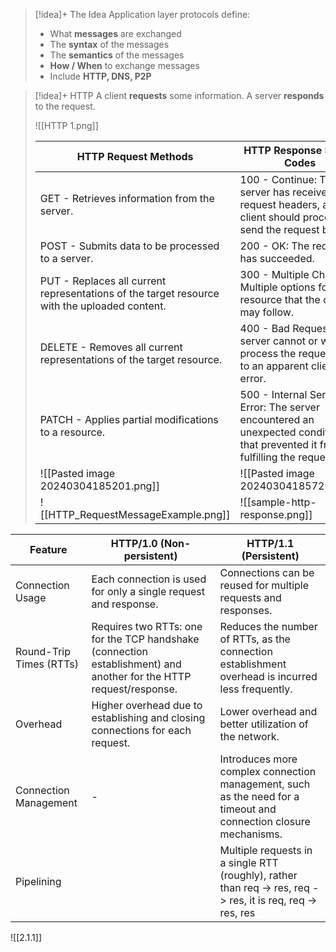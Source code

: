 
> [!idea]+ The Idea
> Application layer protocols define:
> - What **messages** are exchanged
> - The **syntax** of the messages
> - The **semantics** of the messages
> - **How / When** to exchange messages
> - Include **HTTP, DNS, P2P**

> [!idea]+ HTTP
> A client **requests** some information. A server **responds** to the request.
> 
> ![[HTTP 1.png]]
>
> | **HTTP Request Methods**                                                                         | **HTTP Response Status Codes**                                                                                                 |
> | -------------------------------------------------------------------------------------------- | -------------------------------------------------------------------------------------------------------------------------- |
> | GET - Retrieves information from the server.                                                 | 100 - Continue: The server has received the request headers, and the client should proceed to send the request body.       |
> | POST - Submits data to be processed to a server.                                             | 200 - OK: The request has succeeded.                                                                                       |
> | PUT - Replaces all current representations of the target resource with the uploaded content. | 300 - Multiple Choices: Multiple options for the resource that the client may follow.                                      |
> | DELETE - Removes all current representations of the target resource.                         | 400 - Bad Request: The server cannot or will not process the request due to an apparent client error.                      |
> | PATCH - Applies partial modifications to a resource.                                         | 500 - Internal Server Error: The server encountered an unexpected condition that prevented it from fulfilling the request. |
> | ![[Pasted image 20240304185201.png]]                                                         | ![[Pasted image 20240304185729.png]]                                                                                       |
> | ![[HTTP_RequestMessageExample.png]]                                                          | ![[sample-http-response.png]]                                                                                              |


| **Feature**             | **HTTP/1.0 (Non-persistent)**                                                                                      | **HTTP/1.1 (Persistent)**                                                                                        |
| ----------------------- | ------------------------------------------------------------------------------------------------------------------ | ---------------------------------------------------------------------------------------------------------------- |
| Connection Usage        | Each connection is used for only a single request and response.                                                    | Connections can be reused for multiple requests and responses.                                                   |
| Round-Trip Times (RTTs) | Requires two RTTs: one for the TCP handshake (connection establishment) and another for the HTTP request/response. | Reduces the number of RTTs, as the connection establishment overhead is incurred less frequently.                |
| Overhead                | Higher overhead due to establishing and closing connections for each request.                                      | Lower overhead and better utilization of the network.                                                            |
| Connection Management   | -                                                                                                                  | Introduces more complex connection management, such as the need for a timeout and connection closure mechanisms. |
| Pipelining              |                                                                                                                    | Multiple requests in a single RTT (roughly), rather than req -> res, req -> res, it is req, req -> res, res      |
![[2.1.1]]

